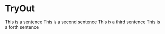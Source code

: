 # TryOut
This is a sentence 
This is a second sentence
This is a third sentence
This is a forth sentence
